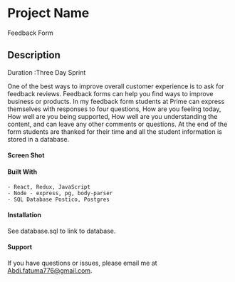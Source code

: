 # Project Name
Feedback Form


## Description
Duration :Three Day Sprint

One of the best ways to improve overall customer experience is to ask for feedback reviews. Feedback forms can help you find ways to improve business or products. In my feedback form students at Prime can express themselves with responses to four questions, How are you feeling today, How well are you being supported, How well are you understanding the content, and can leave any other comments or questions. At the end of the form students are thanked for their time and all the student information is stored in a database. 


#### Screen Shot





#### Built With
    - React, Redux, JavaScript
    - Node - express, pg, body-parser
    - SQL Database Postico, Postgres

#### Installation
See database.sql to link to database.


#### Support
If you have questions or issues, please email me at Abdi.fatuma776@gmail.com.
